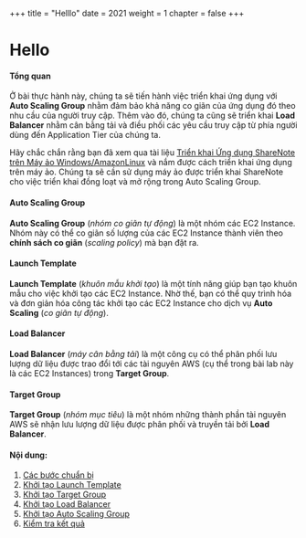 +++
title = "Helllo"
date = 2021
weight = 1
chapter = false
+++

# Hello

#### Tổng quan

Ở bài thực hành này, chúng ta sẽ tiến hành việc triển khai ứng dụng với **Auto Scaling Group** nhằm đảm bảo khả năng co giãn của ứng dụng đó theo nhu cầu của người truy cập.
Thêm vào đó, chúng ta cũng sẽ triển khai **Load Balancer** nhằm cân bằng tải và điều phối các yêu cầu truy cập từ phía người dùng đến Application Tier của chúng ta.

Hãy chắc chắn rằng bạn đã xem qua tài liệu [Triển khai Ứng dụng ShareNote trên Máy ảo Windows/AmazonLinux](https://000004.awsstudygroup.com/) và nắm được cách triển khai ứng dụng trên máy ảo. Chúng ta sẽ cần sử dụng máy ảo được triển khai ShareNote cho việc triển khai đồng loạt và mở rộng trong Auto Scaling Group.

#### Auto Scaling Group
**Auto Scaling Group** (*nhóm co giãn tự động*) là một nhóm các EC2 Instance. Nhóm này có thể co giãn số lượng của các EC2 Instance thành viên theo **chính sách co giãn** (*scaling policy*) mà bạn đặt ra.

#### Launch Template
**Launch Template** (*khuôn mẫu khởi tạo*) là một tính năng giúp bạn tạo khuôn mẫu cho việc khởi tạo các EC2 Instance. Nhờ thế, bạn có thể quy trình hóa và đơn giản hóa công tác khởi tạo các EC2 Instance cho dịch vụ **Auto Scaling** (*co giãn tự động*).

#### Load Balancer
**Load Balancer** (*máy cân bằng tải*) là một công cụ có thể phân phối lưu lượng dữ liệu được trao đổi tới các tài nguyên AWS (cụ thể trong bài lab này là các EC2 Instances) trong **Target Group**.

#### Target Group
**Target Group** (*nhóm mục tiêu*) là một nhóm những thành phần tài nguyên AWS sẽ nhận lưu lượng dữ liệu được phân phối và truyền tải bởi **Load Balancer**.

#### Nội dung:
1. [Các bước chuẩn bị](1-prerequisite)
2. [Khởi tạo Launch Template](2-launch-template)
3. [Khởi tạo Target Group](3-target-group)
4. [Khởi tạo Load Balancer](5-load-balance)
5. [Khởi tạo Auto Scaling Group](4-asg) 
6. [Kiểm tra kết quả](6-testing)